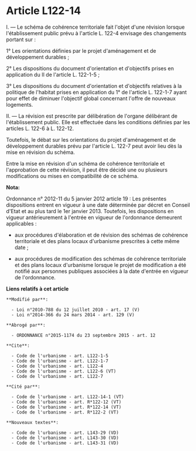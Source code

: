 # Article L122-14

I. ― Le schéma de cohérence territoriale fait l'objet d'une révision lorsque l'établissement public prévu à l'article L.
122-4 envisage des changements portant sur : 

1° Les orientations définies par le projet d'aménagement et de développement durables ; 

2° Les dispositions du document d'orientation et d'objectifs prises en application du II de l'article L. 122-1-5 ; 

3° Les dispositions du document d'orientation et d'objectifs relatives à la politique de l'habitat prises en application du
1° de l'article L. 122-1-7 ayant pour effet de diminuer l'objectif global concernant l'offre de nouveaux logements. 

II. ― La révision est prescrite par délibération de l'organe délibérant de l'établissement public. Elle est effectuée dans
les conditions définies par les articles L. 122-6 à L. 122-12. 

Toutefois, le débat sur les orientations du projet d'aménagement et de développement durables prévu par l'article L. 122-7
peut avoir lieu dès la mise en révision du schéma. 

Entre la mise en révision d'un schéma de cohérence territoriale et l'approbation de cette révision, il peut être décidé une
ou plusieurs modifications ou mises en compatibilité de ce schéma.

**Nota:**

Ordonnance n° 2012-11 du 5 janvier 2012 article 19 : Les présentes dispositions entrent en vigueur à une date déterminée par
décret en Conseil d'Etat et au plus tard le 1er janvier 2013. Toutefois, les dispositions en vigueur antérieurement à
l'entrée en vigueur de l'ordonnance demeurent applicables :

- aux procédures d'élaboration et de révision des schémas de cohérence territoriale et des plans locaux d'urbanisme
prescrites à cette même date ;

- aux procédures de modification des schémas de cohérence territoriale et des plans locaux d'urbanisme lorsque le projet de
modification a été notifié aux personnes publiques associées à la date d'entrée en vigueur de l'ordonnance.

**Liens relatifs à cet article**

	**Modifié par**:

	  - Loi n°2010-788 du 12 juillet 2010 - art. 17 (V)
	  - Loi n°2014-366 du 24 mars 2014 - art. 129 (V)

	**Abrogé par**:

	  - ORDONNANCE n°2015-1174 du 23 septembre 2015 - art. 12

	**Cite**:

	  - Code de l'urbanisme - art. L122-1-5
	  - Code de l'urbanisme - art. L122-1-7
	  - Code de l'urbanisme - art. L122-4
	  - Code de l'urbanisme - art. L122-6 (VT)
	  - Code de l'urbanisme - art. L122-7

	**Cité par**:

	  - Code de l'urbanisme - art. L122-14-1 (VT)
	  - Code de l'urbanisme - art. R*122-12 (VT)
	  - Code de l'urbanisme - art. R*122-14 (VT)
	  - Code de l'urbanisme - art. R*122-2 (VT)

	**Nouveaux textes**:

	  - Code de l'urbanisme - art. L143-29 (VD)
	  - Code de l'urbanisme - art. L143-30 (VD)
	  - Code de l'urbanisme - art. L143-31 (VD)
